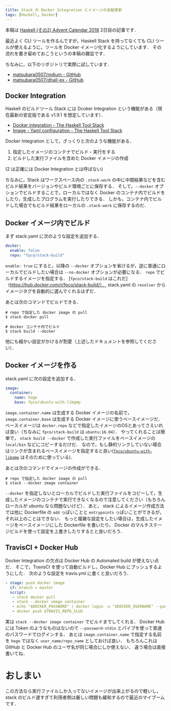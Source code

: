 ```yaml
---
title: Stack の Docker Integration とイメージの自動更新
tags: [Haskell, Docker]
---
```


本稿は [Haskell (その2) Advent Calendar 2018](https://qiita.com/advent-calendar/2018/haskell2) 2日目の記事です．

最近よく CLI ツールを作るんですが，Haskell Stack を持ってなくても CLI ツールが使えるように，ツールを Docker イメージ化するようにしています．
その流れを書き留めておこうというの本稿の趣旨です．

ちなみに，以下のリポジトリで実際に試しています．

- [matsubara0507/mdium - GitHub](https://github.com/matsubara0507/mdium)
- [matsubara0507/dhall-ex - GitHub](https://github.com/matsubara0507/dhall-ex)

## Docker Integration

Haskell のビルドツール Stack には Dcoker Integration という機能がある（現在最新の安定版である v1.9.1 を想定しています）．

- [Docker integration - The Haskell Tool Stack](https://docs.haskellstack.org/en/v1.9.1/docker_integration/)
- [Image - Yaml configuration - The Haskell Tool Stack](https://docs.haskellstack.org/en/v1.9.1/yaml_configuration/#image)

Docker Integration として，ざっくりと次のような機能がある．

1. 指定したイメージのコンテナでビルド・実行をする
2. ビルドした実行ファイルを含めた Docker イメージの作成

(2 は正確には Docker Integration とは呼ばない)

ちなみに，Stack はワークスペース内の `.stack-work` の中に中間結果などを含むビルド結果をバージョンやビルド環境ごとに保存する．
そして，`--docker` オプションでビルドすることで，ローカルではなく Docker のコンテナ内でビルドをしたり，生成したプログラムを実行したりできる．
しかも，コンテナ内でビルドした場合でもビルド結果をローカルの `.stack-work` に保存するのだ．

## Docker イメージ内でビルド

まず stack.yaml に次のような設定を追加する．

```yaml
docker:
  enable: false
  repo: "fpco/stack-build"
```

`enable: true` にすると，以降の `--docker` オプションを省けるが，逆に普通にローカルでビルドしたい場合は `--no-docker` オプションが必要になる．
`repo` でビルドするイメージを指定する．
[`fpco/stack-build` はこれだ]（https://hub.docker.com/r/fpco/stack-build/）．
stack.yaml の `resolver` からイメージタグを自動的に選んでくれるはずだ．

あとは次のコマンドでビルドできる．

```
# repo で指定した docker image の pull
$ stack docker pull

# docker コンテナ内でビルド
$ stack build --docker
```

他にも細かい設定がかけるが割愛（上述したドキュメントを参照してください）．

## Docker イメージを作る

stack.yaml に次の設定を追加する．

```yaml
image:
  container:
    name: hoge
    base: fpco/ubuntu-with-libgmp
```

`image.container.name` は生成する Docker イメージの名前で，`image.container.base` は生成する Docker イメージに使うベースイメージだ．
ベースイメージは `docker.repo` などで指定したイメージのOSとあってさえいれば良い（ちなみに `fpco/stack-build` は `ubuntu:16.04`）．
やってくれることは簡単で， `stack build --docker` で作成した実行ファイルをベースイメージの `local/bin` などにコピーするだけだ．
なので，もし静的リンクしていない場合はリンクが含まれるベースイメージを指定すると良い([`fpco/ubuntu-with-libgmp`](https://hub.docker.com/r/fpco/ubuntu-with-libgmp/) はそのために使っている)．

あとは次のコマンドでイメージの作成ができる．

```
# repo で指定した docker image の pull
$ stack --docker image container
```

`--docker` を指定しないとローカルでビルドした実行ファイルをコピーして，生成したイメージのコンテナで実行できなくなるので注意してください（もちろんローカルが ubuntu なら問題ないけど）．
あと， stack によるイメージ作成方法では他に Dockerfile の `add` っぽいことと `entrypoints` っぽいことができるが，それ以上のことはできない．
もっと複雑な設定をしたい場合は，生成したイメージをベースイメージにした Dockerfile を書いたり， Docker のマルチステージビルドを使って設定を上書きしたりするとと良いだろう．

## TravisCI + Docker Hub

Docker Integration の欠点は Docker Hub の Automated build が使えない点だ．
そこで，TravisCI を使って自動ビルドし，Docker Hub にプッシュするようにした．
次のような設定を travis.yml に書くと良いだろう．

```yaml
- stage: push docker image
  if: branch = master
  script:
   - stack docker pull
   - stack --docker image container
   - echo "$DOCKER_PASSWORD" | docker login -u "$DOCKER_USERNAME" --password-stdin
   - docker push $TRAVIS_REPO_SLUG
```

実は `stack --docker image container` でビルドまでしてくれる．
Docker Hub には Token のようなものはないので `--password-stdin` とパイプを使って普通のパスワードでログインする．
あとは `image.container.name` で指定する名前を `hoge` ではなく `user_name/repo_name` としておけば良い．
もちろんこれは GitHub と Docker Hub のユーザ名が同じ場合にしか使えない．
違う場合は直接書いてね．

# おしまい

この方法なら実行ファイルしか入ってないイメージが出来上がるので軽いし， stack のビルド遅すぎて利用者側は厳しい問題も緩和するので最近のマイブームです．
